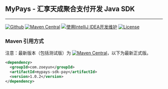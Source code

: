 ## MyPays - 汇享天成聚合支付开发 Java SDK

---------------------------------

[![Github](https://img.shields.io/github/stars/zacat/mypays-sdk?logo=github&style=flat)](https://github.com/zacat/mypays-sdk)
[![Maven Central](https://img.shields.io/maven-central/v/com.zoeyun/mypays-sdk.svg)](http://mvnrepository.com/artifact/com.zoeyun/mypays-sdk)
[![使用IntelliJ IDEA开发维护](https://img.shields.io/badge/IntelliJ%20IDEA-提供支持-blue.svg)](https://www.jetbrains.com/?from=mypays-sdk)
[![License](https://img.shields.io/badge/License-Apache%202.0-blue.svg)](https://opensource.org/licenses/Apache-2.0)

### Maven 引用方式
注意：最新版本（包括测试版）为  [![Maven Central](https://img.shields.io/maven-central/v/com.zoeyun/mypays-sdk.svg)](http://mvnrepository.com/artifact/com.zoeyun/mypays-sdk)，以下为最新正式版。

```xml
<dependency>
  <groupId>com.zoeyun</groupId>
  <artifactId>mypays-sdk-pay</artifactId>
  <version>1.0.2</version>
</dependency>
```
